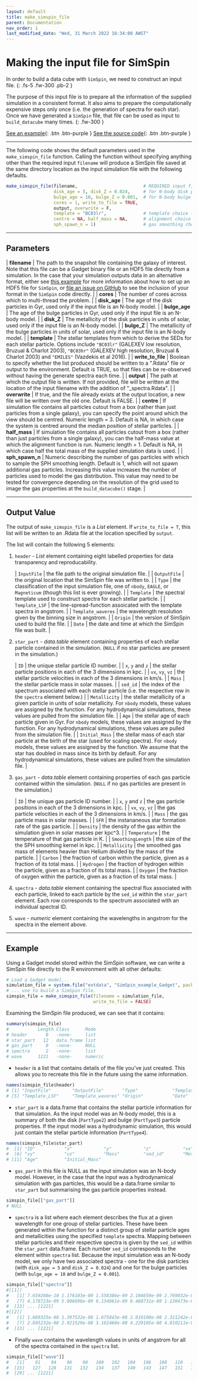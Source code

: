 ```yaml
---
layout: default
title: make_simspin_file
parent: Documentation
nav_order: 1
last_modified_date: "Wed, 31 March 2022 18:34:00 AWST"
---
```


# Making the input file for SimSpin

In order to build a data cube with `SimSpin`, we need to construct an input file.
{: .fs-5 .fw-300 .pb-2 }

The purpose of this input file is to prepare all the information of the supplied simulation in a consistent format.
It also aims to prepare the computationally expensive steps only once (i.e. the generation of spectra for each star).
Once we have generated a `SimSpin` file, that file can be used as input to `build_datacube` many times. 
{: .fw-300 }


[See an example](#example){: .btn .btn-purple }
[See the source code](https://github.com/kateharborne/SimSpin/blob/d020398fb66274443bb2f70ea1fdd8346c4476ae/R/make_simspin_file.R#L57){: .btn .btn-purple }

---

The following code shows the default parameters used in the `make_simspin_file` function. Calling the function without specifying anything other than the required input `filename` will produce a SimSpin file saved at the same directory location as the input simulation file with the following defaults. 

```R
make_simspin_file(filename,                         # REQUIRED input file 
                  disk_age = 5, disk_Z = 0.024,     # for N-body disk particles
                  bulge_age = 10, bulge_Z = 0.001,  # for N-body bulge particles
                  cores = 1, write_to_file = TRUE, 
                  output, overwrite = F,
                  template = "BC03lr",              # template choice for spectra
                  centre = NA, half_mass = NA,      # alignment choice
                  sph_spawn_n = 1)                  # gas smoothing choice
```

---

## Parameters

| **filename**      	| The path to the snapshot file containing the galaxy of interest. Note that this file can be a Gadget binary file or an HDF5 file directly from a simulation. In the case that your simulation outputs data in an alternative format, either see [this example](examples/generating_hdf5) for more information about how to set up an HDF5 file for `SimSpin`, or [file an issue on GitHub](https://github.com/kateharborne/SimSpin/issues/new/choose) to see the inclusion of your format in the `SimSpin` code directly.                                                                                                                                                                                                                                                                                                                                               	|
| **cores**         	| The number of cores across which to multi-thread the problem.                                                                                                                                                                                                                                                                                                                                                     	|
| **disk_age**      	| The age of the disk particles in Gyr, used only if the input file is an N-body model.                                                                                                                                                                                                                                                                                                                                  	|
| **bulge_age**     	| The age of the bulge particles in Gyr, used only if the input file is an N-body model.                                                                                                                                                                                                                                                                                                                                 	|
| **disk_Z**        	| The metallicity of the disk particles in units of solar, used only if the input file is an N-body model.                                                                                                                                                                                                                                                                                                               	|
| **bulge_Z**       	| The metallicity of the bulge particles in units of solar, used only if the input file is an N-body model.                                                                                                                                                                                                                                                                                                              	|
| **template**      	| The stellar templates from which to derive the SEDs for each stellar particle. Options include `"BC03lr"` (GALEXEV low resolution, Bruzual & Charlot 2003), `"BC03hr"` (GALEXEV high resolution, Bruzual & Charlot 2003) and `"EMILES"` (Vazdekis et al 2016).                                                                                                                                                          	|
| **write_to_file** 	| Boolean to specify whether the list produced should be written to a ".Rdata" file or output to the environment. Default is TRUE, so that files can be re-observed without having the generate spectra each time.                                                                                                                                                                                                  	|
| **output**        	| The path at which the output file is written. If not provided, file will be written at the location of the input filename with the addition of "_spectra.Rdata".                                                                                                                                                                                                                                                  	|
| **overwrite**     	| If true, and the file already exists at the output location, a new file will be written over the old one. Default is FALSE.                                                                                                                                                                                                                                                                                       	|
| **centre**        	| If simulation file contains all particles cutout from a box (rather than just particles from a single galaxy), you can specify the point around which the view should be centred. Numeric length = 3. Default is NA, in which case the system is centred around the median position of stellar particles.                                                                                                         	|
| **half_mass**     	| If simulation file contains all particles cutout from a box (rather than just particles from a single galaxy), you can the half-mass value at which the alignment function is run. Numeric length = 1. Default is NA, in which case half the total mass of the supplied simulation data is used.                                                                                                                  	|
| **sph_spawn_n**   	| Numeric describing the number of gas particles with which to sample the SPH smoothing length. Default is 1, which will not spawn additional gas particles. Increasing this value increases the number of particles used to model the gas distribution. This value may need to be tested for convergence depending on the resolution of the grid used to image the gas properties at the `build_datacube()` stage. 	|

---

## Output Value
The output of `make_simspin_file` is a *List* element.
If `write_to_file = T`, this list will be written to an .Rdata file at the location specified by `output`. 

The list will contain the following 5 elements:

1. `header` -  *List* element containing eight labelled properties for data transparency and reproducability.

    | `InputFile`        | the file path to the original simulation file. |
    | `OutputFile`       | the original location that the SimSpin file was written to. |
    | `Type`             | the classification of the input simulation file, one of `nbody`, `EAGLE`, or `Magneticum` (though this list is ever growing). |
    | `Template`         | the spectral template used to construct spectra for each stellar particle. |
    | `Template_LSF`     | the line-spread-function assoicated with the template spectra in angstrom. |
    | `Template_waveres` | the wavelength resolution given by the binning size in angstrom.  |
    | `Origin`           | the version of SimSpin used to build the file. |
    | `Date`             | the date and time at which the SimSpin file was built. |

1. `star_part` - *data.table* element containing properties of each stellar particle contained in the simulation. (`NULL` if no star particles are present in the simulation.)

    | `ID` | the unique stellar particle ID number. |
    | `x`, `y` and `z` | the stellar particle positions in each of the 3 dimensions in kpc. |
    | `vx`, `vy`, `vz` | the stellar particle velocities in each of the 3 dimensions in km/s. |
    | `Mass` | the stellar particle mass in solar masses. |
    | `sed_id` | the index of the spectrum associated with each stellar particle (i.e. the respective row in the `spectra` element below.) |
    | `Metallicity` | the stellar metallicity of a given particle in units of solar metallicity. For `nbody` models, these values are assigned by the function. For any hydrodynamical simulations, these values are pulled from the simulation file. |
    | `Age` | the stellar age of each particle given in Gyr. For `nbody` models, these values are assigned by the function. For any hydrodynamical simulations, these values are pulled from the simulation file. |
    | `Initial_Mass` | the stellar mass of each star particle at the birth of the star (used for scaling spectra). For `nbody` models, these values are assigned by the function. We assume that the star has doubled in mass since its birth by default. For any hydrodynamical simulations, these values are pulled from the simulation file. |

1. `gas_part` - *data.table* element containing properties of each gas particle contained within the simulation. (`NULL` if no gas particles are present in the simulation.)

    | `ID` | the unique gas particle ID number. |
    | `x`, `y` and `z` | the gas particle positions in each of the 3 dimensions in kpc. |
    | `vx`, `vy`, `vz` | the gas particle velocities in each of the 3 dimensions in km/s. |
    | `Mass` | the gas particle mass in solar masses. |
    | `SFR` | the instananeous star formation rate of the gas particle. |
    | `Density` | the density of the gas within the simulation given in solar masses per kpc^3. |
    | `Temperature` | the temperature of that gas particle in K. |
    | `SmoothingLength` | the size of the the SPH smoothing kernel in kpc. |
    | `Metallicity` | the smoothed gas mass of elements heavier than Helium divided by the mass of the particle. |
    | `Carbon` | the fraction of carbon within the particle, given as a fraction of its total mass. |
    | `Hydrogen` | the fraction of hydrogen within the particle, given as a fraction of its total mass. |
    | `Oxygen` | the fraction of oxygen within the particle, given as a fraction of its total mass. |

1. `spectra` - *data.table* element containing the spectral flux associated with each particle, linked to each particle by the `sed_id` within the `star_part` element. Each row corresponds to the spectrum associated with an individual spectral ID. 

1. `wave` - *numeric* element containing the wavelengths in angstrom for the spectra in the element above. 

---

## Example

Using a Gadget model stored within the SimSpin software, we can write a SimSpin file directly to the R environment with all other defaults:
```R
# Load a Gadget model...
simulation_file = system.file("extdata", "SimSpin_example_Gadget", package = "SimSpin")
# ... use to build a SimSpin file. 
simspin_file = make_simspin_file(filename = simulation_file,
                                 write_to_file = FALSE)
```
Examining the SimSpin file produced, we can see that it contains:
```R
summary(simspin_file)
#           Length Class      Mode
# header       8   -none-     list    
# star_part   12   data.frame list   
# gas_part     0   -none-     NULL   
# spectra      2   -none-     list   
# wave      1221   -none-     numeric
```
- `header` is a list that contains details of the file you've just created. This allows you to recreate this file in the future using the same information. 
```R
names(simspin_file$header)
# [1] "InputFile"        "OutputFile"       "Type"             "Template"            
# [5] "Template_LSF"     "Template_waveres" "Origin"           "Date"        
```
- `star_part` is a data.frame that contains the stellar particle information for that simulation. As the input model was an N-body model, this is a summary of both the disk (`PartType2`) and bulge (`PartType3`) particle properties. If the input model was a hydrodynamic simulation, this would just contain the stellar particle information (`PartType4`).
```R
names(simspin_file$star_part)
#  [1] "ID"           "x"            "y"            "z"            "vx"           
#  [6] "vy"           "vz"           "Mass"         "sed_id"       "Metallicity"
# [11] "Age"          "Initial_Mass"
```
- `gas_part` in this file is NULL as the input simulation was an N-body model. However, in the case that the input was a hydrodynamical simulation with gas particles, this would be a data.frame similar to `star_part` but summarising the gas particle properties instead. 
```R
simspin_file[["gas_part"]]
# NULL
```
- `spectra` is a list where each element describes the flux at a given wavelength for one group of stellar particles. These have been generated within the function for a distinct group of stellar particle ages and metallicities using the specified `template` spectra. Mapping between stellar particles and their respective spectra is given by the `sed_id` within the `star_part` data.frame. Each number `sed_id` corresponds to the element within `spectra` list. 
Because the input simulation was an N-body model, we only have two associated spectra - one for the disk particles (with `disk_age = 5` and `disk_Z = 0.024`) and one for the bulge particles (with `bulge_age = 10` and `bulge_Z = 0.001`). 
```R
simspin_file[["spectra"]]
#[[1]]
#   [1] 7.659288e-10 1.176103e-09 1.558386e-09 2.104659e-09 2.769032e-09 3.559435e-09 
#   [7] 4.178723e-09 5.006696e-09 6.134861e-09 8.460731e-09 1.130473e-08 1.429757e-08 
#  [13] ... [1221]
#[[2]]
#   [1] 1.089325e-08 1.397532e-08 1.675843e-08 2.010100e-08 2.321242e-08 2.587942e-08 
#   [7] 2.695232e-08 2.921529e-08 3.182460e-08 4.229105e-08 4.810211e-08 5.303458e-08 
#  [13] ... [1221]
```
- Finally `wave` contains the wavelength values in units of angstrom for all of the spectra contained in the `spectra` list.
```R
simspin_file[["wave"]]
#   [1]    91    94    96    98   100   102   104   106   108   110   114   118   121   125   
#  [15]   127   128   131   132   134   137   140   143   147   151   155   159   162   166   
#  [29] ... [1221]
```

